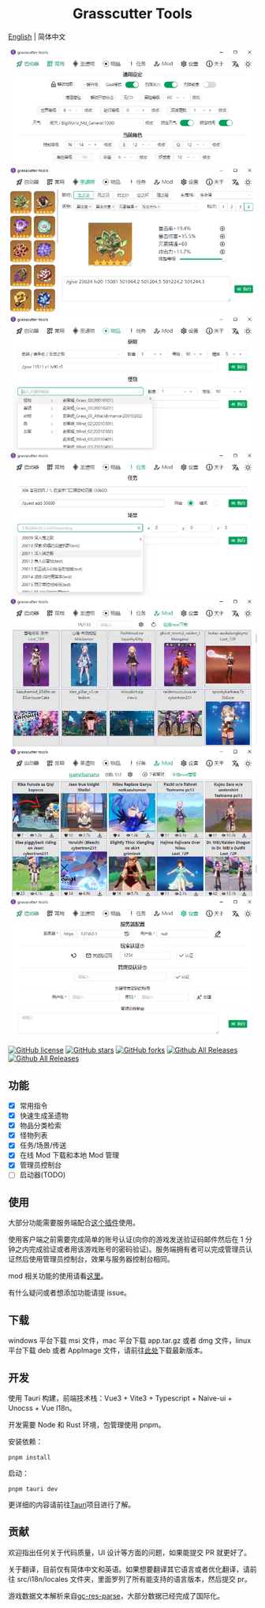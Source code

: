 <h1 align="center">Grasscutter Tools</h1>

[English](README.md) | 简体中文

![](docs/screenshot/002_zh-CN.png)
![](docs/screenshot/003_zh-CN.png)
![](docs/screenshot/004_zh-CN.png)
![](docs/screenshot/005_zh-CN.png)
![](docs/screenshot/006a_zh-CN.png)
![](docs/screenshot/006b_zh-CN.png)
![](docs/screenshot/007_zh-CN.png)

[![GitHub license](https://img.shields.io/github/license/jianxingxuejian/grasscutter-tools)](https://github.com/jianxingxuejian/grasscutter-tools/blob/main/LICENSE)
[![GitHub stars](https://img.shields.io/github/stars/jianxingxuejian/grasscutter-tools)](https://github.com/jianxingxuejian/grasscutter-tools/stargazers)
[![GitHub forks](https://img.shields.io/github/forks/jianxingxuejian/grasscutter-tools)](https://github.com/jianxingxuejian/grasscutter-tools/network/members)
[![Github All Releases](https://img.shields.io/github/downloads/jianxingxuejian/grasscutter-tools/total.svg)](https://github.com/jianxingxuejian/grasscutter-tools/releases)
[![Github All Releases](https://img.shields.io/github/v/release/jianxingxuejian/grasscutter-tools)](https://github.com/jianxingxuejian/grasscutter-tools/releases)

## 功能

- [x] 常用指令
- [x] 快速生成圣遗物
- [x] 物品分类检索
- [x] 怪物列表
- [x] 任务/场景/传送
- [x] 在线 Mod 下载和本地 Mod 管理
- [x] 管理员控制台
- [ ] 启动器(TODO)

## 使用

大部分功能需要服务端配合[这个插件](https://github.com/jianxingxuejian/grasscutter-plugin/releases/tag/v1.4.1)使用。

使用客户端之前需要完成简单的账号认证(向你的游戏发送验证码邮件然后在 1 分钟之内完成验证或者用该游戏账号的密码验证)。服务端拥有者可以完成管理员认证然后使用管理员控制台，效果与服务器控制台相同。

mod 相关功能的使用请看[这里](docs/mod_zh-CN.md)。

有什么疑问或者想添加功能请提 issue。

## 下载

windows 平台下载 msi 文件，mac 平台下载 app.tar.gz 或者 dmg 文件，linux 平台下载 deb 或者 AppImage 文件，请前往[此处](https://github.com/jianxingxuejian/grasscutter-tools/releases)下载最新版本。

## 开发

使用 Tauri 构建，前端技术栈：Vue3 + Vite3 + Typescript + Naive-ui + Unocss + Vue I18n。

开发需要 Node 和 Rust 环境，包管理使用 pnpm。

安装依赖：

```shell
pnpm install
```

启动：

```shell
pnpm tauri dev
```

更详细的内容请前往[Tauri](https://github.com/tauri-apps/tauri)项目进行了解。

## 贡献

欢迎指出任何关于代码质量，UI 设计等方面的问题，如果能提交 PR 就更好了。

关于翻译，目前仅有简体中文和英语。如果想要翻译其它语言或者优化翻译，请前往 src/i18n/locales 文件夹，里面罗列了所有能支持的语言版本，然后提交 pr。

游戏数据文本解析来自[gc-res-parse](https://github.com/jianxingxuejian/gc-res-parse)，大部分数据已经完成了国际化。
